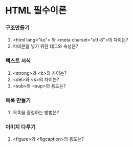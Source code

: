 # HTML 필수이론

### 구조만들기

1. \<html lang="ko"> 와 \<meta charset="utf-8">의 차이는?
2. 파비콘을 넣기 위한 태그와 속성은?

### 텍스트 서식

1. \<strong>과 \<b>의 차이는?
2. \<del>와 \<s>의 차이는?
3. \<sub>와 \<sup>의 용도는?

### 목록 만들기

1. 목록을 중첩하는 방법은?

### 이미지 다루기

1. \<figure>와 \<figcaption>의 용도는?
